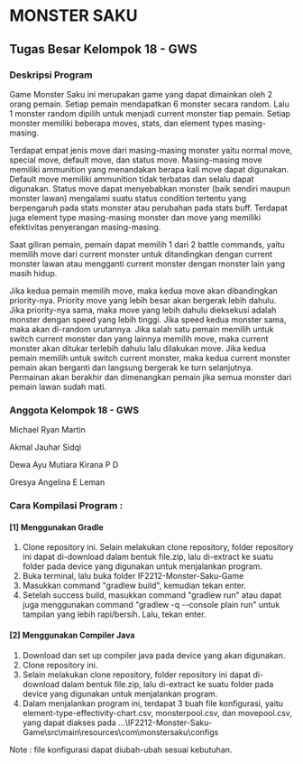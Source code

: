 # MONSTER SAKU

## Tugas Besar Kelompok 18 - GWS

### Deskripsi Program
Game Monster Saku ini merupakan game yang dapat dimainkan oleh 2 orang pemain. Setiap pemain mendapatkan 6 monster secara random. Lalu 1 monster random dipilih untuk menjadi current monster tiap pemain. Setiap monster memiliki beberapa moves, stats, dan element types masing-masing. 

Terdapat empat jenis move dari masing-masing monster yaitu normal move, special move, default move, dan status move. Masing-masing move memiliki ammunition yang menandakan berapa kali move dapat digunakan. Default move memiliki ammunition tidak terbatas dan selalu dapat digunakan. Status move dapat menyebabkan monster (baik sendiri maupun monster lawan) mengalami suatu status condition tertentu yang berpengaruh pada stats monster atau perubahan pada stats buff. Terdapat juga element type masing-masing monster dan move yang memiliki efektivitas penyerangan masing-masing.

Saat giliran pemain, pemain dapat memilih 1 dari 2 battle commands, yaitu memilih move dari current monster untuk ditandingkan dengan current monster lawan atau mengganti current monster dengan monster lain yang masih hidup. 

Jika kedua pemain memilih move, maka kedua move akan dibandingkan priority-nya. Priority move yang lebih besar akan bergerak lebih dahulu. Jika priority-nya sama, maka move yang lebih dahulu dieksekusi adalah monster dengan speed yang lebih tinggi. Jika speed kedua monster sama, maka akan di-random urutannya. Jika salah satu pemain memilih untuk switch current monster dan yang lainnya memilih move, maka current monster akan ditukar terlebih dahulu lalu dilakukan move. Jika kedua pemain memilih untuk switch current monster, maka kedua current monster pemain akan berganti dan langsung bergerak ke turn selanjutnya. Permainan akan berakhir dan dimenangkan pemain jika semua monster dari pemain lawan sudah mati.

### Anggota Kelompok 18 - GWS
Michael Ryan Martin 

Akmal Jauhar Sidqi

Dewa Ayu Mutiara Kirana P D

Gresya Angelina E Leman


### Cara Kompilasi Program :
#### [1] Menggunakan Gradle
1. Clone repository ini. Selain melakukan clone repository, folder repository ini dapat di-download dalam bentuk file.zip, lalu di-extract ke suatu folder pada device yang digunakan untuk menjalankan program.
2. Buka terminal, lalu buka folder IF2212-Monster-Saku-Game
3. Masukkan command "gradlew build", kemudian tekan enter.
4. Setelah success build, masukkan command "gradlew run" atau dapat juga menggunakan command "gradlew -q --console plain run" untuk tampilan yang lebih rapi/bersih. Lalu, tekan enter.

#### [2] Menggunakan Compiler Java
1. Download dan set up compiler java pada device yang akan digunakan.
2. Clone repository ini.
3. Selain melakukan clone repository, folder repository ini dapat di-download dalam bentuk file.zip, lalu di-extract ke suatu folder pada device yang digunakan untuk menjalankan program.
4. Dalam menjalankan program ini, terdapat 3 buah file konfigurasi, yaitu element-type-effectivity-chart.csv, monsterpool.csv, dan movepool.csv, yang dapat diakses pada ...\IF2212-Monster-Saku-Game\src\main\resources\com\monstersaku\configs

Note : file konfigurasi dapat diubah-ubah sesuai kebutuhan.
